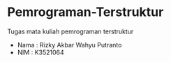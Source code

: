 # Pemrograman-Terstruktur
 Tugas mata kuliah pemrograman terstruktur 
 - Nama : Rizky Akbar Wahyu Putranto 
 - NIM  : K3521064
